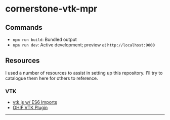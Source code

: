 # cornerstone-vtk-mpr

## Commands

- `npm run build`: Bundled output
- `npm run dev`: Active development; preview at `http://localhost:9000`

## Resources

I used a number of resources to assist in setting up this repository. I'll try
to catalogue them here for others to reference.

### VTK

- [vtk.js w/ ES6 Imports][vtk-js-setup]
- [OHIF VTK Plugin][ohif-vtk-plugin]

---

[vtk-js-setup]: https://kitware.github.io/vtk-js/docs/intro_vtk_as_es6_dependency.html
[ohif-vtk-plugin]: https://github.com/OHIF/VTKPlugin
